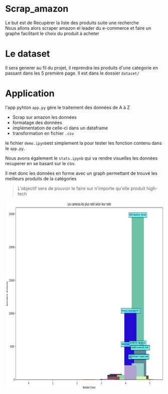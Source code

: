 # Scrap_amazon
Le but est de Recupèrer la liste des produits suite une recherche  
Nous allons alors scraper amazon el leader du e-commerce
et faire un graphe facilitant le choix du produit à acheter

# Le dataset
Il sera generer au fil du projet, il reprendra les produits d'une categorie en passant dans les 5 première page.
Il est dans le dossier `dataset/`


# Application
l'app pyhton `app.py` gère le traitement des données de A à Z
- Scrap sur amazon les données
- formatage des données
- implémentation de celle-ci dans un dataframe
- transformation en fichier `.csv`

le fichier `demo.ipynb`est simplement la pour tester les fonction contenu dans le `app.py`.

Nous avons également le `stats.ipynb` qui va rendre visuelles les données recuperer en se basant sur le csv.

Il met donc les données en forme avec un graph permettant de trouvé les meilleurs produits de la catégories

> L'objectif sera de pouvoir le faire sur n'importe qu'elle produit high-tech

<img src="assets/graph1.png" 
width="800"
height="600">






